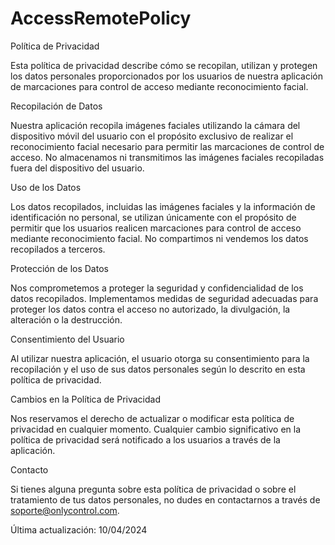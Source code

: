 # AccessRemotePolicy
Política de Privacidad

Esta política de privacidad describe cómo se recopilan, utilizan y protegen los datos personales proporcionados por los usuarios de nuestra aplicación de marcaciones para control de acceso mediante reconocimiento facial.

Recopilación de Datos

Nuestra aplicación recopila imágenes faciales utilizando la cámara del dispositivo móvil del usuario con el propósito exclusivo de realizar el reconocimiento facial necesario para permitir las marcaciones de control de acceso. No almacenamos ni transmitimos las imágenes faciales recopiladas fuera del dispositivo del usuario.

Uso de los Datos

Los datos recopilados, incluidas las imágenes faciales y la información de identificación no personal, se utilizan únicamente con el propósito de permitir que los usuarios realicen marcaciones para control de acceso mediante reconocimiento facial. No compartimos ni vendemos los datos recopilados a terceros.

Protección de los Datos

Nos comprometemos a proteger la seguridad y confidencialidad de los datos recopilados. Implementamos medidas de seguridad adecuadas para proteger los datos contra el acceso no autorizado, la divulgación, la alteración o la destrucción.

Consentimiento del Usuario

Al utilizar nuestra aplicación, el usuario otorga su consentimiento para la recopilación y el uso de sus datos personales según lo descrito en esta política de privacidad.

Cambios en la Política de Privacidad

Nos reservamos el derecho de actualizar o modificar esta política de privacidad en cualquier momento. Cualquier cambio significativo en la política de privacidad será notificado a los usuarios a través de la aplicación.

Contacto

Si tienes alguna pregunta sobre esta política de privacidad o sobre el tratamiento de tus datos personales, no dudes en contactarnos a través de soporte@onlycontrol.com.

Última actualización: 10/04/2024
